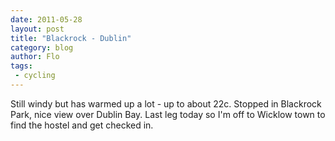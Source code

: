 ```yaml
---
date: 2011-05-28
layout: post
title: "Blackrock - Dublin"
category: blog
author: Flo
tags:
 - cycling
---
```


Still windy but has warmed up a lot - up to about 22c. Stopped in Blackrock Park, nice view over Dublin Bay. Last leg today so I'm off to Wicklow town to find the hostel and get checked in.

